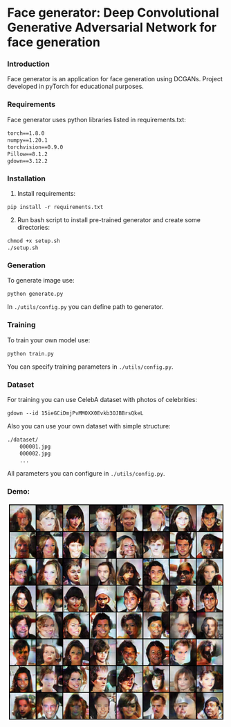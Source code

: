 # Face generator: Deep Convolutional Generative Adversarial Network for face generation


### Introduction

Face generator is an application for face generation using DCGANs. Project developed in pyTorch for educational purposes. 

### Requirements 
Face generator uses python libraries listed in requirements.txt:
```
torch==1.8.0
numpy==1.20.1
torchvision==0.9.0
Pillow==8.1.2
gdown==3.12.2
```
### Installation
1. Install requirements:
```
pip install -r requirements.txt
```
2. Run bash script to install pre-trained generator and create some directories:
```
chmod +x setup.sh
./setup.sh
```
### Generation

To generate image use: 
```
python generate.py
```
In `./utils/config.py` you can define path to generator.

### Training
To train your own model use:
```
python train.py
```
You can specify training parameters in `./utils/config.py`.

### Dataset
For training you can use CelebA dataset with photos of celebrities:
```
gdown --id 15ieGCiDmjPvMMOXX0Evkb3OJBBrsQkeL
```
Also you can use your own dataset with simple structure:
```
./dataset/
	000001.jpg
	000002.jpg
	...
```
All parameters you can configure in `./utils/config.py`.

### Demo:
![all text](https://github.com/JKOOUP/FaceGenerator/blob/master/demo/FaceGenerator.png?raw=true)

